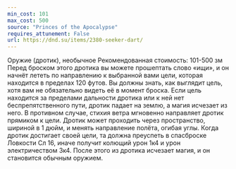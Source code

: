 ```yaml
---
min_cost: 101
max_cost: 500
source: "Princes of the Apocalypse"
requires_attunement: False
url: https://dnd.su/items/2380-seeker-dart/
---
```


Оружие (дротик), необычное
Рекомендованная стоимость: 101-500 зм
Перед броском этого дротика вы можете прошептать слово «ищи», и он начнёт лететь по на­правлению к выбранной вами цели, которая находится в пределах 120 футов. Вы должны знать, как выглядит цель, хотя вам не обязательно видеть её в момент броска. Если цель находится за пределами дальности дротика или к ней нет беспрепятственного пути, дротик падает на землю, а магия исчезает из него. В противном случае, стихия ветра мгновенно направляет дротик прямиком к цели. Дротик может проходить через пространство, шириной в 1 дюйм, и менять направление полёта, огибая углы.
Когда дротик достигает своей цели, та должна преуспеть в спасброске Ловкости Сл 16, иначе получит колющий урон 1к4 и урон электричеством 3к4. После этого из дротика исчезает магия, и он становится обычным оружием.